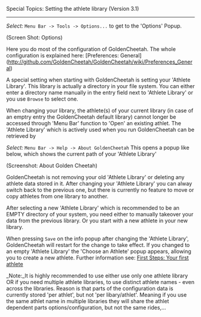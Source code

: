 Special Topics: Setting the athlete library (Version 3.1)
***

_Select:_ `Menu Bar -> Tools -> Options...` to get to the 'Options' Popup.

(Screen Shot: Options)

Here you do most of the configuration of GoldenCheetah. The whole configuration is explained here: [Preferences: General] (http://github.com/GoldenCheetah/GoldenCheetah/wiki/Preferences_General)

A special setting when starting with GoldenCheetah is setting your 'Athlete Library'. This library is actually a directory in your file system. You can either enter a directory name manually in the entry field next to 'Athlete Library' or you use `Browse` to select one.

When changing your library, the athlete(s) of your current library (in case of an emptry entry the GoldenCheetah default library) cannot longer be accessed through 'Menu Bar' function to 'Open' an existing athlet. The 'Athlete Library' which is actively used when you run GoldenCheetah can be retrieved by 

_Select:_ `Menu Bar -> Help -> About GoldenCheetah` This opens a popup like below, which shows the current path of your 'Athlete Library'

(Screenshot: About Golden Cheetah) 

GoldenCheetah is not removing your old 'Athlete Library' or deleting any athlete data stored in it. After changing your 'Athlete Library' you can alway switch back to the previous one, but there is currently no feature to move or copy athletes from one library to another.

After selecting a new 'Athlete Library' which is recommended to be an EMPTY directory of your system, you need either to manually takeover your data from the previous library. Or you start with a new athlete in your new library.

When pressing `Save` on the info popup after changing the 'Athlete Library', GoldenCheetah will restart for the change to take effect. If you changed to an empty 'Athlete Library' the 'Choose an Athlete' popup appears, allowing you to create a new athlete. Further information see: [First Steps: Your first athlete](https://github.com/GoldenCheetah/GoldenCheetah/wiki/First-Steps_Your-first-athlete)

 _Note:_It is highly recommended to use either use only one athlete library OR if you need multiple athlete libraries, to use distinct athlete names - even across the libraries. Reason is that parts of the configuration data is currently stored 'per athlet', but not 'per libary/athlet'. Meaning if you use the same athlet name in multiple libraries they will share the athlet dependent parts options/configuration, but not the same rides,...